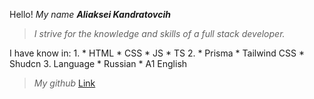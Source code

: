 Hello!
*My name __Aliaksei Kandratovcih__*
> _I strive for the knowledge and skills of a full stack developer._

I have know in:
1. 
    * HTML
    * CSS
    * JS
    * TS
2. 
    * Prisma
    * Tailwind CSS
    * Shudcn
3.  Language
    * Russian
    * A1 English

>   _My github_
    [Link](https://github.com/Sodragod131)
